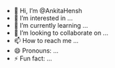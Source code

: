 - 👋 Hi, I’m @AnkitaHensh
- 👀 I’m interested in ...
- 🌱 I’m currently learning ...
- 💞️ I’m looking to collaborate on ...
- 📫 How to reach me ...
- 😄 Pronouns: ...
- ⚡ Fun fact: ...

<!---
AnkitaHensh/AnkitaHensh is a ✨ special ✨ repository because its `README.md` (this file) appears on your GitHub profile.
You can click the Preview link to take a look at your changes.
--->
